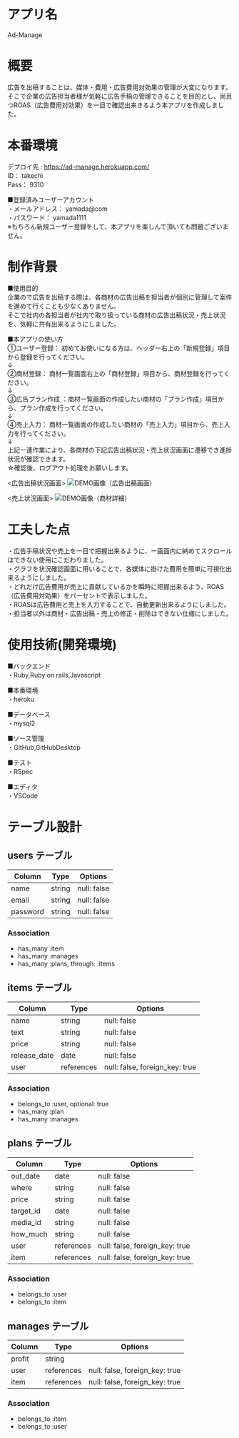 # アプリ名
Ad-Manage

# 概要
広告を出稿することは、媒体・費用・広告費用対効果の管理が大変になります。<br>
そこで企業の広告担当者様が気軽に広告手稿の管理できることを目的とし、尚且つROAS（広告費用対効果）を一目で確認出来きるよう本アプリを作成しました。　　

# 本番環境
デプロイ先 : https://ad-manage.herokuapp.com/<br>
ID： takechi<br>
Pass： 9310<br>

■登録済みユーザーアカウント<br>
・メールアドレス： yamada@com<br>
・パスワード： yamada1111<br>
※もちろん新規ユーザー登録をして、本アプリを楽しんで頂いても問題ございません。

# 制作背景
■使用目的<br>
企業ので広告を出稿する際は、各商材の広告出稿を担当者が個別に管理して案件を進めて行くことも少なくありません。<br>
そこで社内の各担当者が社内で取り扱っている商材の広告出稿状況・売上状況を、気軽に共有出来るようにしました。<br>

■本アプリの使い方<br>
①ユーザー登録： 初めてお使いになる方は、ヘッダー右上の「新規登録」項目から登録を行ってください。<br>
↓<br>
②商材登録： 商材一覧画面右上の「商材登録」項目から、商材登録を行ってください。<br>
↓<br>
③広告プラン作成 ：商材一覧画面の作成したい商材の「プラン作成」項目から、プラン作成を行ってください。<br>
↓<br>
④売上入力： 商材一覧画面の作成したい商材の「売上入力」項目から、売上入力を行ってください。<br>
↓<br>
上記一連作業により、各商材の下記広告出稿状況・売上状況画面に遷移でき進捗状況が確認できます。<br>
☆確認後、ログアウト処理をお願いします。<br>

<広告出稿状況画面>
![DEMO画像（広告出稿画面）](https://i.gyazo.com/e64cd1824440862d743c91429e23adb7.jpg)

<売上状況画面>
![DEMO画像（商材詳細）](https://i.gyazo.com/04ba41e5234b4639b496f4bad79112cf.jpg)

# 工夫した点
・広告手稿状況や売上を一目で把握出来るように、ー画面内に納めてスクロールはできない使用にこだわりました。<br>
・グラフを状況確認画面に用いることで、各媒体に掛けた費用を簡単に可視化出来るようにしました。<br>
・どれだけ広告費用が売上に貢献しているかを瞬時に把握出来るよう、ROAS（広告費用対効果）をパーセントで表示しました。<br>
・ROASは広告費用と売上を入力することで、自動更新出来るようにしました。<br>
・担当者以外は商材・広告出稿・売上の修正・削除はできない仕様にしました。<br>

# 使用技術(開発環境)				
■バックエンド<br>
・Ruby,Ruby on rails,Javascript

■本番環境<br>
・heroku

■データベース<br>
・mysql2

■ソース管理<br>
・GitHub,GitHubDesktop

■テスト<br>
・RSpec

■エディタ<br>
・VSCode	

# テーブル設計

## users テーブル

| Column   | Type   | Options     |
| -------- | ------ | ----------- |
| name     | string | null: false |
| email    | string | null: false |
| password | string | null: false |

### Association

- has_many :item
- has_many :manages
- has_many :plans, through: :items

## items テーブル

| Column       | Type   | Options     |
| ------------ | ------ | ----------- |
| name         | string | null: false |
| text         | string | null: false |
| price        | string | null: false |
| release_date | date   | null: false |
| user         | references | null: false, foreign_key: true |

### Association

- belongs_to :user, optional: true
- has_many :plan
- has_many :manages

## plans テーブル

| Column       | Type   | Options     |
| ------------ | ------ | ----------- |
| out_date     | date   | null: false |
| where        | string | null: false |
| price        | string | null: false |
| target_id    | date   | null: false |
| media_id     | string | null: false |
| how_much     | string | null: false |
| user         | references | null: false, foreign_key: true |
| item         | references | null: false, foreign_key: true |

### Association

- belongs_to :user
- belongs_to :item

## manages テーブル

| Column  | Type       | Options                        |
| ------- | ---------- | ------------------------------ |
| profit  | string     |                                |
| user    | references | null: false, foreign_key: true |
| item    | references | null: false, foreign_key: true |

### Association

- belongs_to :item
- belongs_to :user


